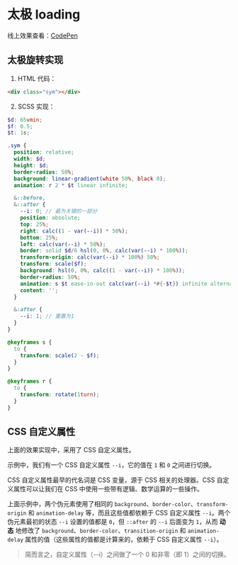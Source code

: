 # 太极 loading

线上效果查看：[CodePen](https://codepen.io/airen/pen/XozWxZ)

## 太极旋转实现

1. HTML 代码：

```html
<div class="sym"></div>
```

2. SCSS 实现：

```scss
$d: 65vmin;
$f: 0.5;
$t: 1s;

.sym {
  position: relative;
  width: $d;
  height: $d;
  border-radius: 50%;
  background: linear-gradient(white 50%, black 0);
  animation: r 2 * $t linear infinite;

  &::before,
  &::after {
    --i: 0; // 最为关键的一部分
    position: absolute;
    top: 25%;
    right: calc((1 - var(--i)) * 50%);
    bottom: 25%;
    left: calc(var(--i) * 50%);
    border: solid $d/6 hsl(0, 0%, calc(var(--i) * 100%));
    transform-origin: calc(var(--i) * 100%) 50%;
    transform: scale($f);
    background: hsl(0, 0%, calc((1 - var(--i)) * 100%));
    border-radius: 50%;
    animation: s $t ease-in-out calc(var(--i) *#{-$t}) infinite alternate;
    content: '';
  }

  &:after {
    --i: 1; // 重置为1
  }
}

@keyframes s {
  to {
    transform: scale(2 - $f);
  }
}

@keyframes r {
  to {
    transform: rotate(1turn);
  }
}
```

## CSS 自定义属性

上面的效果实现中，采用了 CSS 自定义属性。

示例中，我们有一个 CSS 自定义属性 `--i`，它的值在 `1` 和 `0` 之间进行切换。

CSS 自定义属性最早的代名词是 CSS 变量，源于 CSS 相关的处理器。CSS 自定义属性可以让我们在 CSS 中使用一些带有逻辑、数学运算的一些操作。

上面示例中，两个伪元素使用了相同的 `background`、`border-color`、`transform-origin` 和 `animation-delay` 等，而且这些值都依赖于 CSS 自定义属性 `--i`。两个伪元素最初的状态 `--i` 设置的值都是 `0`，但 `::after` 的 `--i` 后面变为 `1`，从而 **动态** 地修改了 `background`、`border-color`、`transition-origin` 和 `animation-delay` 属性的值（这些属性的值都是计算来的，依赖于 CSS 自定义属性 `--i`）。

> 简而言之，自定义属性（--i）之间做了一个 0 和非零（即 1）之间的切换。
